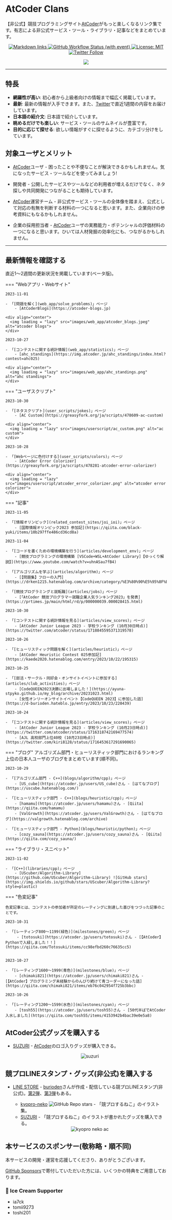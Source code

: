 # AtCoder Clans

【非公式】競技プログラミングサイト[AtCoder](https://atcoder.jp/)がもっと楽しくなるリンク集です。有志による非公式サービス・ツール・ライブラリ・記事などをまとめています。

<p align="center">
    <a href="https://github.com/KATO-Hiro/AtCoderClans/actions/workflows/link_checker.yml" target="_blank">
        <img src="https://img.shields.io/github/actions/workflow/status/KATO-Hiro/AtCoderClans/link_checker.yml?branch=master&label=Links&style=plastic" alt="Markdown links">
    </a>
    <a href="https://github.com/KATO-Hiro/AtCoderClans/actions/workflows/deploy.yml" target="_blank">
        <img src="https://img.shields.io/github/actions/workflow/status/KATO-Hiro/AtCoderClans/deploy.yml?branch=master&event=push&label=Deployment&style=plastic" alt="GitHub Workflow Status (with event)">
    </a>
    <a href="https://github.com/KATO-Hiro/AtCoderClans/blob/master/LICENSE">
        <img src="https://img.shields.io/badge/license-MIT-brightgreen.svg?style=plastic" alt="License: MIT" />
    </a>
    <a href="https://twitter.com/atcoderclans">
        <img src="https://img.shields.io/twitter/follow/AtCoderClans?style=social" alt="Twitter Follow" />
    </a>
</p>
<p align="center">
  <a href="https://github.com/sponsors/KATO-Hiro">
    <img src="https://img.shields.io/static/v1?label=Sponsor&message=%E2%9D%A4&logo=GitHub&color=ff69b4"/>
  </a>
</p>

---

## 特長

* **網羅性が高い**: 初心者から上級者向けの情報まで幅広く掲載しています。
* **最新**: 最新の情報が入手できます。また、[Twitter](https://twitter.com/atcoderclans)で直近1週間の内容をお届けしています。
* **日本語の紹介文**: 日本語で紹介しています。
* **眺めるだけでも楽しい**: サービス・ツールのサムネイルが豊富です。
* **目的に応じて探せる**: 欲しい情報がすぐに探せるように、カテゴリ分けをしています。

## 対象ユーザとメリット

- [AtCoder](https://atcoder.jp/)ユーザ - 困ったことや不便なことが解決できるかもしれません。気になったサービス・ツールなどを使ってみましょう!

- 開発者 - 公開したサービスやツールなどの利用者が増えるだけでなく、ネタ探しや共同開発につながることも期待しています。

- [AtCoder](https://atcoder.jp/)運営チーム - 非公式サービス・ツールの全体像を踏まえ、公式として対応の有無を判断する材料の一つになると思います。また、企業向けの参考資料にもなるかもしれません。

- 企業の採用担当者 - [AtCoder](https://atcoder.jp/)ユーザの実務能力・ポテンシャルの評価材料の一つになると思います。ひいては人材発掘の効率化にも、つながるかもしれません。

---

## 最新情報を確認する

直近1〜2週間の更新状況を掲載しています(ベータ版)。

=== "Webアプリ・Webサイト"

    2023-11-01

    - 「[問題を解く](web_app/solve_problems)」ページ
        - [AtCoderBlogs](https://atcoder-blogs.jp)

    <div align="center">
      <img loading = "lazy" src="images/web_app/atcoder_blogs.jpeg" alt="atcoder blogs">
    </div>

    2023-10-27

    - 「[コンテストに関する統計情報](web_app/statistics)」ページ
        - [ahc_standings](https://img.atcoder.jp/ahc_standings/index.html?contest=ahc025)

    <div align="center">
      <img loading = "lazy" src="images/web_app/ahc_standings.png" alt="ahc standings">
    </div>

=== "ユーザスクリプト"

    2023-10-30

    - 「[ネタスクリプト](user_scripts/jokes)」ページ
        - [AC Custom](https://greasyfork.org/ja/scripts/478609-ac-custom)

    <div align="center">
      <img loading = "lazy" src="images/userscript/ac_custom.png" alt="ac custom">
    </div>

    2023-10-28

    - 「[Webページに色付けする](user_scripts/colors)」ページ
        - [AtCoder Error Colorizer](https://greasyfork.org/ja/scripts/478281-atcoder-error-colorizer)

    <div align="center">
      <img loading = "lazy" src="images/userscript/atcoder_error_colorizer.png" alt="atcoder error colorizer">
    </div>

=== "記事"

    2023-11-05

    - 「[情報オリンピック](related_contest_sites/joi_ioi)」ページ
        - [国際情報オリンピック2023 参加記](https://qiita.com/black-yuki/items/10b297ffe486cd36cd8a)

    2023-11-04

    - 「[コードを書くための環境構築を行う](articles/development_env)」ページ
        - [競技プログラミングの環境構築 [VSCode+WSL+AtCoder Library]【ゆっくり解説】](https://www.youtube.com/watch?v=uhnASau7fB4)

    - 「[アルゴリズムを学ぶ](articles/algorithm)」ページ
        - [【問題集】フローの入門](https://drken1215.hatenablog.com/archive/category/%E3%80%90%E5%95%8F%E9%A1%8C%E9%9B%86%E3%80%91%E3%83%95%E3%83%AD%E3%83%BC%E3%81%AE%E5%85%A5%E9%96%80)

    - 「[競技プログラミングと就転職](articles/jobs)」ページ
        - [「AtCoder 競技プログラマー就職企業人気ランキング2023」を発表](https://prtimes.jp/main/html/rd/p/000000039.000028415.html)

    2023-10-30

    - 「[コンテストに関する統計情報を見る](articles/view_scores)」ページ
        - [AtCoder Junior League 2023 - 学校ランキング (10月30日時点)](https://twitter.com/atcoder/status/1718845595371319578)

    2023-10-26

    - 「[ヒューリスティック問題を解く](articles/heuristic)」ページ
        - [AtCoder Heuristic Contest 025参加記](https://kaede2020.hatenablog.com/entry/2023/10/22/195315)

    2023-10-25

    - 「[部活・サークル・同好会・オンサイトイベントに参加する](articles/club_activities)」ページ
        - [CodeQUEEN2023決勝に出場しました！](https://ayuna-stpyko.github.io/my_blog/archive/20231023.html)
        - [女性オンリーオンサイトイベント【CodeQUEEN 2023】に参加した話](https://d-burioden.hateblo.jp/entry/2023/10/23/220439)

    2023-10-24

    - 「[コンテストに関する統計情報を見る](articles/view_scores)」ページ
        - [AtCoder Junior League 2023 - 学校ランキング (10月23日時点)](https://twitter.com/atcoder/status/1716318742169477574)
        - [AJL 高校部門上位40校 (10月23日時点)](https://twitter.com/kiri8128/status/1716453617291690065)

=== "ブログ"
    アルゴリズム部門・ヒューリスティック部門におけるランキング上位の日本人ユーザのブログをまとめています(順不同)。

    2023-10-29

    - 「[アルゴリズム部門 - C++](blogs/algorithm/cpp)」ページ
        - [US_cube](https://atcoder.jp/users/US_cube)さん - [はてなブログ](https://uscube.hatenablog.com/)

    - 「[ヒューリスティック部門 - C++](blogs/heuristic/cpp)」ページ
        - [hamamu](https://atcoder.jp/users/hamamu)さん - [Qiita](https://qiita.com/hamamu)
        - [ValGrowth](https://atcoder.jp/users/ValGrowth)さん - [はてなブログ](https://valgrowth.hatenablog.com/archive)

    - 「[ヒューリスティック部門 - Python](blogs/heuristic/python)」ページ
        - [cozy_sauna](https://atcoder.jp/users/cozy_sauna)さん - [Qiita](https://qiita.com/cozy_sauna/)

=== "ライブラリ・スニペット"

    2023-11-02

    - 「[C++](libraries/cpp)」ページ
        - [UScuber/Algorithm-Library](https://github.com/UScuber/Algorithm-Library) ![GitHub stars](https://img.shields.io/github/stars/UScuber/Algorithm-Library?style=plastic)

=== "色変記事"

    色変記事とは、コンテストの参加者が所定のレーティングに到達した喜びをつづった記事のことです。

    2023-10-31

    - 「[レーティング800〜1199(緑色)](milestones/green)」ページ
         - [totosuki](https://atcoder.jp/users/totosuki)さん - [【AtCoder】Pythonで入緑しました！！](https://qiita.com/Totosuki/items/cc98efbd260c76635cc5)


    2023-10-27

    - 「[レーティング1600〜1999(青色)](milestones/blue)」ページ
        - [chimaki821](https://atcoder.jp/users/chimaki821)さん - [【AtCoder】プログラミング未経験からのんびり続けて青コーダーになった話](https://qiita.com/chimaki821/items/eb76c042954f725b3bbc)

    2023-10-26

    - 「[レーティング1200〜1599(水色)](milestones/cyan)」ページ
        - [tosh55](https://atcoder.jp/users/tosh55)さん - [50代半ばでAtCoder入水しました](https://qiita.com/tosh55/items/4153942b4bac39e0e5a8)

## AtCoder公式グッズを購入する

- [SUZURI](https://suzuri.jp/AtCoder) - [AtCoder](https://atcoder.jp/)のロゴ入りグッズが購入できる。

    <div align="center">
        <img loading = "lazy" src="images/web_app/suzuri.png" alt="suzuri">
    </div>

## 競プロLINEスタンプ・グッズ(非公式)を購入する

- [LINE STORE](https://store.line.me/stickershop/product/22113834/en) - [burioden](https://atcoder.jp/users/burioden)さんが作成・配信している競プロLINEスタンプ(非公式)。[第2弾](https://store.line.me/stickershop/product/22810021/en)、[第3弾](https://store.line.me/stickershop/product/22851268/en)もある。
    - [kyopro-neko](https://github.com/burioden/kyopro-neko) ![GitHub Repo stars](https://img.shields.io/github/stars/burioden/kyopro-neko?style=plastic) - 「競プロするねこ」のイラスト集。
    - [SUZURI](https://suzuri.jp/burioden) - 「競プロするねこ」のイラストが書かれたグッズを購入できる。

    <div align="center">
        <img loading = "lazy" src="images/unofficial_goods/kyopro_neko_ac.jpg" alt="kyopro neko ac" />
    </div>

## 本サービスのスポンサー(敬称略・順不同)

本サービスの開発・運営を応援してくださり、ありがとうございます。

[GitHub Sponsors](https://github.com/sponsors/KATO-Hiro)で寄付していただいた方には、いくつかの特典をご用意しております。

### 🍨 Ice Cream Supporter

- ia7ck
- tomii9273
- toshi201
